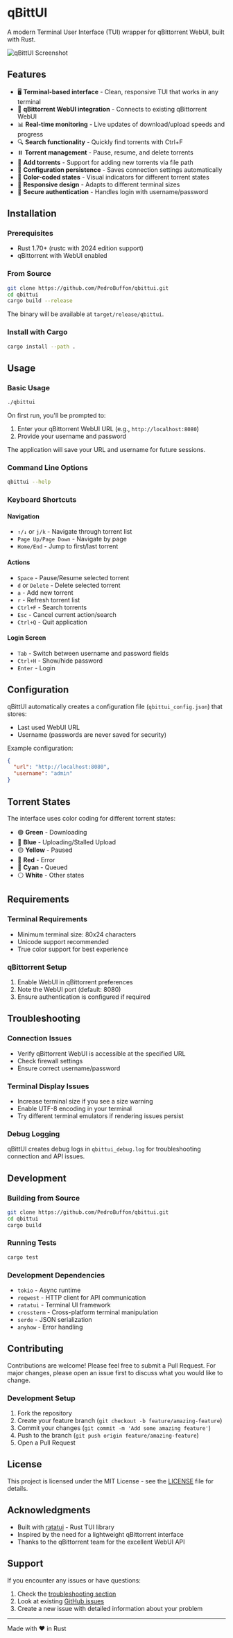 # qBittUI

A modern Terminal User Interface (TUI) wrapper for qBittorrent WebUI, built with Rust.

![qBittUI Screenshot](https://via.placeholder.com/800x400/2d3748/white?text=qBittUI+Terminal+Interface)

## Features

- 🖥️ **Terminal-based interface** - Clean, responsive TUI that works in any terminal
- 🔗 **qBittorrent WebUI integration** - Connects to existing qBittorrent WebUI
- 📊 **Real-time monitoring** - Live updates of download/upload speeds and progress
- 🔍 **Search functionality** - Quickly find torrents with Ctrl+F
- ⏸️ **Torrent management** - Pause, resume, and delete torrents
- 📁 **Add torrents** - Support for adding new torrents via file path
- 💾 **Configuration persistence** - Saves connection settings automatically
- 🎨 **Color-coded states** - Visual indicators for different torrent states
- 📐 **Responsive design** - Adapts to different terminal sizes
- 🔐 **Secure authentication** - Handles login with username/password

## Installation

### Prerequisites

- Rust 1.70+ (rustc with 2024 edition support)
- qBittorrent with WebUI enabled

### From Source

```bash
git clone https://github.com/PedroBuffon/qbittui.git
cd qbittui
cargo build --release
```

The binary will be available at `target/release/qbittui`.

### Install with Cargo

```bash
cargo install --path .
```

## Usage

### Basic Usage

```bash
./qbittui
```

On first run, you'll be prompted to:

1. Enter your qBittorrent WebUI URL (e.g., `http://localhost:8080`)
2. Provide your username and password

The application will save your URL and username for future sessions.

### Command Line Options

```bash
qbittui --help
```

### Keyboard Shortcuts

#### Navigation

- `↑/↓` or `j/k` - Navigate through torrent list
- `Page Up/Page Down` - Navigate by page
- `Home/End` - Jump to first/last torrent

#### Actions

- `Space` - Pause/Resume selected torrent
- `d` or `Delete` - Delete selected torrent
- `a` - Add new torrent
- `r` - Refresh torrent list
- `Ctrl+F` - Search torrents
- `Esc` - Cancel current action/search
- `Ctrl+Q` - Quit application

#### Login Screen

- `Tab` - Switch between username and password fields
- `Ctrl+H` - Show/hide password
- `Enter` - Login

## Configuration

qBittUI automatically creates a configuration file (`qbittui_config.json`) that stores:

- Last used WebUI URL
- Username (passwords are never saved for security)

Example configuration:

```json
{
  "url": "http://localhost:8080",
  "username": "admin"
}
```

## Torrent States

The interface uses color coding for different torrent states:

- 🟢 **Green** - Downloading
- 🔵 **Blue** - Uploading/Stalled Upload
- 🟡 **Yellow** - Paused
- 🔴 **Red** - Error
- 🔵 **Cyan** - Queued
- ⚪ **White** - Other states

## Requirements

### Terminal Requirements

- Minimum terminal size: 80x24 characters
- Unicode support recommended
- True color support for best experience

### qBittorrent Setup

1. Enable WebUI in qBittorrent preferences
2. Note the WebUI port (default: 8080)
3. Ensure authentication is configured if required

## Troubleshooting

### Connection Issues

- Verify qBittorrent WebUI is accessible at the specified URL
- Check firewall settings
- Ensure correct username/password

### Terminal Display Issues

- Increase terminal size if you see a size warning
- Enable UTF-8 encoding in your terminal
- Try different terminal emulators if rendering issues persist

### Debug Logging

qBittUI creates debug logs in `qbittui_debug.log` for troubleshooting connection and API issues.

## Development

### Building from Source

```bash
git clone https://github.com/PedroBuffon/qbittui.git
cd qbittui
cargo build
```

### Running Tests

```bash
cargo test
```

### Development Dependencies

- `tokio` - Async runtime
- `reqwest` - HTTP client for API communication
- `ratatui` - Terminal UI framework
- `crossterm` - Cross-platform terminal manipulation
- `serde` - JSON serialization
- `anyhow` - Error handling

## Contributing

Contributions are welcome! Please feel free to submit a Pull Request. For major changes, please open an issue first to discuss what you would like to change.

### Development Setup

1. Fork the repository
2. Create your feature branch (`git checkout -b feature/amazing-feature`)
3. Commit your changes (`git commit -m 'Add some amazing feature'`)
4. Push to the branch (`git push origin feature/amazing-feature`)
5. Open a Pull Request

## License

This project is licensed under the MIT License - see the [LICENSE](LICENSE) file for details.

## Acknowledgments

- Built with [ratatui](https://github.com/ratatui-org/ratatui) - Rust TUI library
- Inspired by the need for a lightweight qBittorrent interface
- Thanks to the qBittorrent team for the excellent WebUI API

## Support

If you encounter any issues or have questions:

1. Check the [troubleshooting section](#troubleshooting)
2. Look at existing [GitHub issues](https://github.com/PedroBuffon/qbittui/issues)
3. Create a new issue with detailed information about your problem

---

Made with ❤️ in Rust
